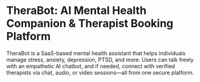 # TheraBot: AI Mental Health Companion & Therapist Booking Platform

TheraBot is a SaaS-based mental health assistant that helps individuals manage stress, anxiety, depression, PTSD, and more. 
Users can talk freely with an empathetic AI chatbot, and if needed, connect with verified therapists via chat, audio, or video sessions—all from one secure platform.
